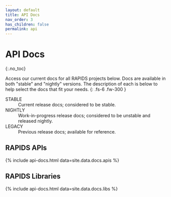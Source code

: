 ```yaml
---
layout: default
title: API Docs
nav_order: 3
has_children: false
permalink: api
---
```


# API Docs
{:.no_toc}

Access our current docs for all RAPIDS projects below. Docs are available in
both "stable" and "nightly" versions. The description of each is below to help
select the docs that fit your needs.
{: .fs-6 .fw-300 }
<dl>
  <dt>STABLE</dt>
  <dd>Current release docs; considered to be stable.</dd>
  <dt>NIGHTLY</dt>
  <dd>Work-in-progress release docs; considered to be unstable and released nightly.</dd>
  <dt>LEGACY</dt>
  <dd>Previous release docs; available for reference.</dd>
</dl>

## RAPIDS APIs

{% include api-docs.html data=site.data.docs.apis %}

## RAPIDS Libraries

{% include api-docs.html data=site.data.docs.libs %}
